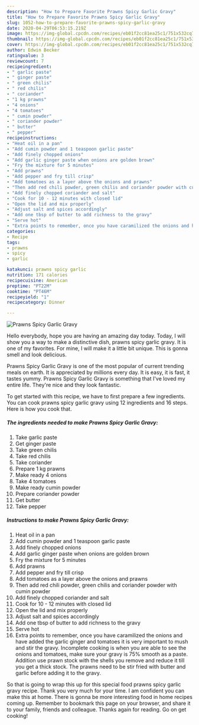 ```yaml
---
description: "How to Prepare Favorite Prawns Spicy Garlic Gravy"
title: "How to Prepare Favorite Prawns Spicy Garlic Gravy"
slug: 1052-how-to-prepare-favorite-prawns-spicy-garlic-gravy
date: 2020-04-29T06:53:15.219Z
image: https://img-global.cpcdn.com/recipes/eb01f2cc81ea25c1/751x532cq70/prawns-spicy-garlic-gravy-recipe-main-photo.jpg
thumbnail: https://img-global.cpcdn.com/recipes/eb01f2cc81ea25c1/751x532cq70/prawns-spicy-garlic-gravy-recipe-main-photo.jpg
cover: https://img-global.cpcdn.com/recipes/eb01f2cc81ea25c1/751x532cq70/prawns-spicy-garlic-gravy-recipe-main-photo.jpg
author: Edwin Becker
ratingvalue: 3
reviewcount: 7
recipeingredient:
- " garlic paste"
- " ginger paste"
- " green chilis"
- " red chilis"
- " coriander"
- "1 kg prawns"
- "4 onions"
- "4 tomatoes"
- " cumin powder"
- " coriander powder"
- " butter"
- " pepper"
recipeinstructions:
- "Heat oil in a pan"
- "Add cumin powder and 1 teaspoon garlic paste"
- "Add finely chopped onions"
- "Add garlic ginger paste when onions are golden brown"
- "Fry the mixture for 5 minutes"
- "Add prawns"
- "Add pepper and fry till crisp"
- "Add tomatoes as a layer above the onions and prawns"
- "Then add red chili powder, green chilis and coriander powder with cumin powder"
- "Add finely chopped coriander and salt"
- "Cook for 10 - 12 minutes with closed lid"
- "Open the lid and mix properly"
- "Adjust salt and spices accordingly"
- "Add one tbsp of butter to add richness to the gravy"
- "Serve hot"
- "Extra points to remember, once you have caramilized the onions and have added the garlic ginger and tomatoes it is very important to mush and stir the gravy. Incomplete cooking is when you are able to see the onions and tomatoes, make sure your gravy is 75% smooth as a paste. Addition use prawn stock with the shells you remove and reduce it till you get a thick stock. The prawns need to be stir fried with butter and garlic before adding it to the gravy."
categories:
- Recipe
tags:
- prawns
- spicy
- garlic

katakunci: prawns spicy garlic 
nutrition: 171 calories
recipecuisine: American
preptime: "PT22M"
cooktime: "PT46M"
recipeyield: "1"
recipecategory: Dinner

---
```



![Prawns Spicy Garlic Gravy](https://img-global.cpcdn.com/recipes/eb01f2cc81ea25c1/751x532cq70/prawns-spicy-garlic-gravy-recipe-main-photo.jpg)

Hello everybody, hope you are having an amazing day today. Today, I will show you a way to make a distinctive dish, prawns spicy garlic gravy. It is one of my favorites. For mine, I will make it a little bit unique. This is gonna smell and look delicious.

Prawns Spicy Garlic Gravy is one of the most popular of current trending meals on earth. It is appreciated by millions every day. It is easy, it is fast, it tastes yummy. Prawns Spicy Garlic Gravy is something that I've loved my entire life. They're nice and they look fantastic.




To get started with this recipe, we have to first prepare a few ingredients. You can cook prawns spicy garlic gravy using 12 ingredients and 16 steps. Here is how you cook that.

<!--inarticleads1-->

##### The ingredients needed to make Prawns Spicy Garlic Gravy:

1. Take  garlic paste
1. Get  ginger paste
1. Take  green chilis
1. Take  red chilis
1. Take  coriander
1. Prepare 1 kg prawns
1. Make ready 4 onions
1. Take 4 tomatoes
1. Make ready  cumin powder
1. Prepare  coriander powder
1. Get  butter
1. Take  pepper




<!--inarticleads2-->

##### Instructions to make Prawns Spicy Garlic Gravy:

1. Heat oil in a pan
1. Add cumin powder and 1 teaspoon garlic paste
1. Add finely chopped onions
1. Add garlic ginger paste when onions are golden brown
1. Fry the mixture for 5 minutes
1. Add prawns
1. Add pepper and fry till crisp
1. Add tomatoes as a layer above the onions and prawns
1. Then add red chili powder, green chilis and coriander powder with cumin powder
1. Add finely chopped coriander and salt
1. Cook for 10 - 12 minutes with closed lid
1. Open the lid and mix properly
1. Adjust salt and spices accordingly
1. Add one tbsp of butter to add richness to the gravy
1. Serve hot
1. Extra points to remember, once you have caramilized the onions and have added the garlic ginger and tomatoes it is very important to mush and stir the gravy. Incomplete cooking is when you are able to see the onions and tomatoes, make sure your gravy is 75% smooth as a paste. Addition use prawn stock with the shells you remove and reduce it till you get a thick stock. The prawns need to be stir fried with butter and garlic before adding it to the gravy.




So that is going to wrap this up for this special food prawns spicy garlic gravy recipe. Thank you very much for your time. I am confident you can make this at home. There is gonna be more interesting food in home recipes coming up. Remember to bookmark this page on your browser, and share it to your family, friends and colleague. Thanks again for reading. Go on get cooking!
